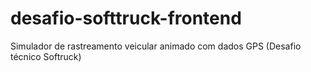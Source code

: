 # desafio-softtruck-frontend
Simulador de rastreamento veicular animado com dados GPS (Desafio técnico Softruck)
